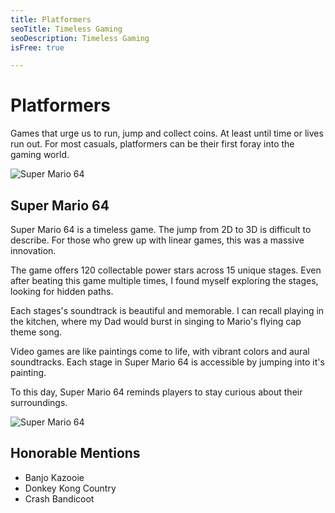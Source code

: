 ```yaml
---
title: Platformers
seoTitle: Timeless Gaming
seoDescription: Timeless Gaming
isFree: true

---
```


# Platformers

Games that urge us to run, jump and collect coins. At least until time or lives run out. For most casuals, platformers can be their first foray into the gaming world. 

![Super Mario 64](https://www.gameinformer.com/s3/files/styles/body_default/s3/legacy-images/imagefeed/The%20Essentials%20%E2%80%93%20Super%20Mario%2064/KoopaTheQuick610.jpg "Super Mario 64")

## Super Mario 64

Super Mario 64 is a timeless game. The jump from 2D to 3D is difficult to describe. For those who grew up with linear games, this was a massive innovation.

The game offers 120 collectable power stars across 15 unique stages. Even after beating this game multiple times, I found myself exploring the stages, looking for hidden paths. 

Each stages's soundtrack is beautiful and memorable. I can recall playing in the kitchen, where my Dad would burst in singing to Mario's flying cap theme song.  

Video games are like paintings come to life, with vibrant colors and aural soundtracks. Each stage in Super Mario 64 is accessible by jumping into it's painting. 

To this day, Super Mario 64 reminds players to stay curious about their surroundings. 

![Super Mario 64](
https://media.giphy.com/media/7sXEEUjEkO22c/giphy.gif "Super Mario 64")

## Honorable Mentions

- Banjo Kazooie
- Donkey Kong Country
- Crash Bandicoot



